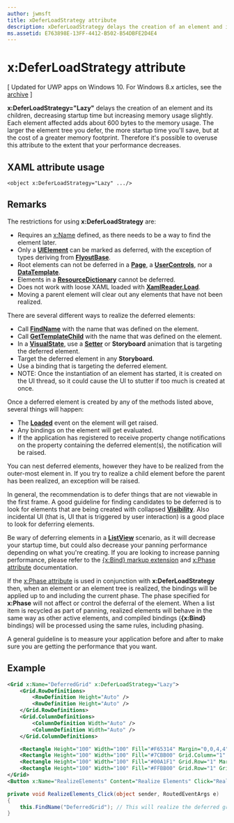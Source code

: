 ```yaml
---
author: jwmsft
title: xDeferLoadStrategy attribute
description: xDeferLoadStrategy delays the creation of an element and its children, decreasing startup time but increasing memory usage slightly. Each element affected adds about 600 bytes to the memory usage.
ms.assetid: E763898E-13FF-4412-B502-B54DBFE2D4E4
---
```


# x:DeferLoadStrategy attribute

\[ Updated for UWP apps on Windows 10. For Windows 8.x articles, see the [archive](http://go.microsoft.com/fwlink/p/?linkid=619132) \]

**x:DeferLoadStrategy="Lazy"** delays the creation of an element and its children, decreasing startup time but increasing memory usage slightly. Each element affected adds about 600 bytes to the memory usage. The larger the element tree you defer, the more startup time you'll save, but at the cost of a greater memory footprint. Therefore it's possible to overuse this attribute to the extent that your performance decreases.

## XAML attribute usage

``` syntax
<object x:DeferLoadStrategy="Lazy" .../>
```

## Remarks

The restrictions for using **x:DeferLoadStrategy** are:

-   Requires an [x:Name](x-name-attribute.md) defined, as there needs to be a way to find the element later.
-   Only a [**UIElement**](https://msdn.microsoft.com/library/windows/apps/br208911) can be marked as deferred, with the exception of types deriving from [**FlyoutBase**](https://msdn.microsoft.com/library/windows/apps/dn279249).
-   Root elements can not be deferred in a [**Page**](https://msdn.microsoft.com/en-us/library/windows/apps/windows.ui.xaml.controls.page), a [**UserControls**](https://msdn.microsoft.com/en-us/library/windows/apps/windows.ui.xaml.controls.usercontrol), nor a [**DataTemplate**](https://msdn.microsoft.com/library/windows/apps/br242348).
-   Elements in a [**ResourceDictionary**](https://msdn.microsoft.com/library/windows/apps/br208794) cannot be deferred.
-   Does not work with loose XAML loaded with [**XamlReader.Load**](https://msdn.microsoft.com/library/windows/apps/br228048).
-   Moving a parent element will clear out any elements that have not been realized.

There are several different ways to realize the deferred elements:

-   Call [**FindName**](https://msdn.microsoft.com/library/windows/apps/br208715) with the name that was defined on the element.
-   Call [**GetTemplateChild**](https://msdn.microsoft.com/library/windows/apps/br209416) with the name that was defined on the element.
-   In a [**VisualState**](https://msdn.microsoft.com/library/windows/apps/br209007), use a [**Setter**](https://msdn.microsoft.com/library/windows/apps/br208817) or **Storyboard** animation that is targeting the deferred element.
-   Target the deferred element in any **Storyboard**.
-   Use a binding that is targeting the deferred element.
-   NOTE: Once the instantiation of an element has started, it is created on the UI thread, so it could cause the UI to stutter if too much is created at once.

Once a deferred element is created by any of the methods listed above, several things will happen:

-   The [**Loaded**](https://msdn.microsoft.com/library/windows/apps/br208723) event on the element will get raised.
-   Any bindings on the element will get evaluated.
-   If the application has registered to receive property change notifications on the property containing the deferred element(s), the notification will be raised.

You can nest deferred elements, however they have to be realized from the outer-most element in.  If you try to realize a child element before the parent has been realized, an exception will be raised.

In general, the recommendation is to defer things that are not viewable in the first frame.  A good guideline for finding candidates to be deferred is to look for elements that are being created with collapsed [**Visibility**](https://msdn.microsoft.com/library/windows/apps/br208992).  Also incidental UI (that is, UI that is triggered by user interaction) is a good place to look for deferring elements.  

Be wary of deferring elements in a [**ListView**](https://msdn.microsoft.com/library/windows/apps/br242878) scenario, as it will decrease your startup time, but could also decrease your panning performance depending on what you're creating.  If you are looking to increase panning performance, please refer to the [{x:Bind} markup extension](x-bind-markup-extension.md) and [x:Phase attribute](x-phase-attribute.md) documentation.

If the [x:Phase attribute](x-phase-attribute.md) is used in conjunction with **x:DeferLoadStrategy** then, when an element or an element tree is realized, the bindings will be applied up to and including the current phase. The phase specified for **x:Phase** will not affect or control the deferral of the element. When a list item is recycled as part of panning, realized elements will behave in the same way as other active elements, and compiled bindings (**{x:Bind}** bindings) will be processed using the same rules, including phasing.

A general guideline is to measure your application before and after to make sure you are getting the performance that you want.

## Example

```xml
<Grid x:Name="DeferredGrid" x:DeferLoadStrategy="Lazy">
    <Grid.RowDefinitions>
        <RowDefinition Height="Auto" />
        <RowDefinition Height="Auto" />
    </Grid.RowDefinitions>
    <Grid.ColumnDefinitions>
        <ColumnDefinition Width="Auto" />
        <ColumnDefinition Width="Auto" />
    </Grid.ColumnDefinitions>

    <Rectangle Height="100" Width="100" Fill="#F65314" Margin="0,0,4,4" />
    <Rectangle Height="100" Width="100" Fill="#7CBB00" Grid.Column="1" Margin="4,0,0,4" />
    <Rectangle Height="100" Width="100" Fill="#00A1F1" Grid.Row="1" Margin="0,4,4,0" />
    <Rectangle Height="100" Width="100" Fill="#FFBB00" Grid.Row="1" Grid.Column="1" Margin="4,4,0,0" />
</Grid>
<Button x:Name="RealizeElements" Content="Realize Elements" Click="RealizeElements_Click"/>
```

```csharp
private void RealizeElements_Click(object sender, RoutedEventArgs e)
{
    this.FindName("DeferredGrid"); // This will realize the deferred grid
}
```



<!--HONumber=Jun16_HO3-->


